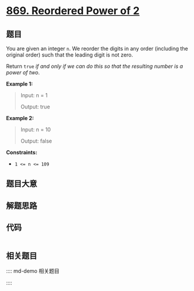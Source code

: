 # [869. Reordered Power of 2](https://leetcode.com/problems/reordered-power-of-2/)

## 题目

You are given an integer `n`. We reorder the digits in any order (including
the original order) such that the leading digit is not zero.

Return `true` _if and only if we can do this so that the resulting number is a
power of two_.



**Example 1:**

> Input: n = 1
> 
> Output: true

**Example 2:**

> Input: n = 10
> 
> Output: false

**Constraints:**

  * `1 <= n <= 109`


## 题目大意

## 解题思路

## 代码

```javascript

```

## 相关题目

:::: md-demo 相关题目

::::
